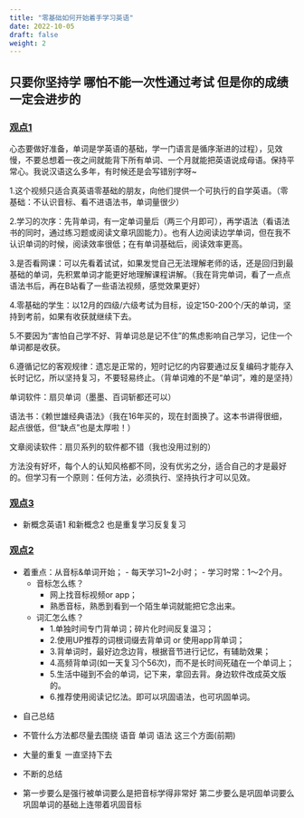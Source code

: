 ```yaml
---
title: "零基础如何开始着手学习英语"
date: 2022-10-05
draft: false
weight: 2
---
```


##  只要你坚持学 哪怕不能一次性通过考试 但是你的成绩一定会进步的


###  [观点1](https://www.bilibili.com/video/BV1mf4y1R7oJ/?spm_id_from=333.788.recommend_more_video.0&vd_source=4489d9754daa59bfcdbc67a5df40fe09)


心态要做好准备，单词是学英语的基础，学一门语言是循序渐进的过程），见效慢，不要总想着一夜之间就能背下所有单词、一个月就能把英语说成母语。保持平常心。我说汉语这么多年，有时候还是会写错别字呀~

1.这个视频只适合真英语零基础的朋友，向他们提供一个可执行的自学英语。（零基础：不认识音标、看不进语法书，单词量很少）

2.学习的次序：先背单词，有一定单词量后（两三个月即可），再学语法（看语法书的同时，通过练习题或阅读文章巩固能力）。也有人边阅读边学单词，但在我不认识单词的时候，阅读效率很低；在有单词基础后，阅读效率更高。

3.是否看网课：可以先看着试试，如果发觉自己无法理解老师的话，还是回归到最基础的单词，先积累单词才能更好地理解课程讲解。（我在背完单词，看了一点点语法书后，再在B站看了一些语法视频，感觉效果更好）

4.零基础的学生：以12月的四级/六级考试为目标，设定150-200个/天的单词，坚持到考前，如果有收获就继续下去。

5.不要因为“害怕自己学不好、背单词总是记不住”的焦虑影响自己学习，记住一个单词都是收获。

6.遵循记忆的客观规律：遗忘是正常的，短时记忆的内容要通过反复编码才能存入长时记忆，所以坚持复习，不要轻易终止。（背单词难的不是“单词”，难的是坚持）

单词软件：扇贝单词（墨墨、百词斩都还可以）

语法书：《赖世雄经典语法》（我在16年买的，现在封面换了。这本书讲得很细，起点很低，但“缺点”也是太厚啦！）

文章阅读软件：扇贝系列的软件都不错（我也没用过别的）

方法没有好坏，每个人的认知风格都不同，没有优劣之分，适合自己的才是最好的。但学习有一个原则：任何方法，必须执行、坚持执行才可以见效。


### [观点3](https://www.bilibili.com/video/BV1NX4y1G74H/?spm_id_from=333.337.search-card.all.click&vd_source=4489d9754daa59bfcdbc67a5df40fe09)

+ 新概念英语1 和新概念2 也是重复学习反复复习

### [观点2](https://www.bilibili.com/video/BV1fU4y1H7mB/?spm_id_from=333.788.recommend_more_video.-1&vd_source=4489d9754daa59bfcdbc67a5df40fe09)

- 着重点：从音标&单词开始；
		- 每天学习1~2小时；
		- 学习时常：1～2个月。
	- 音标怎么练？
		- 网上找音标视频or app；
		- 熟悉音标，熟悉到看到一个陌生单词就能把它念出来。
	- 词汇怎么练？
		- 1.单独时间专门背单词；碎片化时间反复温习；
		- 2.使用UP推荐的词根词缀去背单词 or 使用app背单词；
		- 3.背单词时，最好边念边背，根据音节进行记忆，有辅助效果；
		- 4.高频背单词(如一天复习个56次)，而不是长时间死磕在一个单词上；
		- 5.生活中碰到不会的单词，记下来，拿回去背。身边软件改成英文版的。
		- 6.推荐使用阅读记忆法。即可以巩固语法，也可巩固单词。


+ 自己总结

+ 不管什么方法都尽量去围绕 语音 单词  语法   这三个方面(前期)
+ 大量的重复  一直坚持下去  
+ 不断的总结
+ 第一步要么是强行被单词要么是把音标学得非常好 第二步要么是巩固单词要么巩固单词的基础上连带着巩固音标
